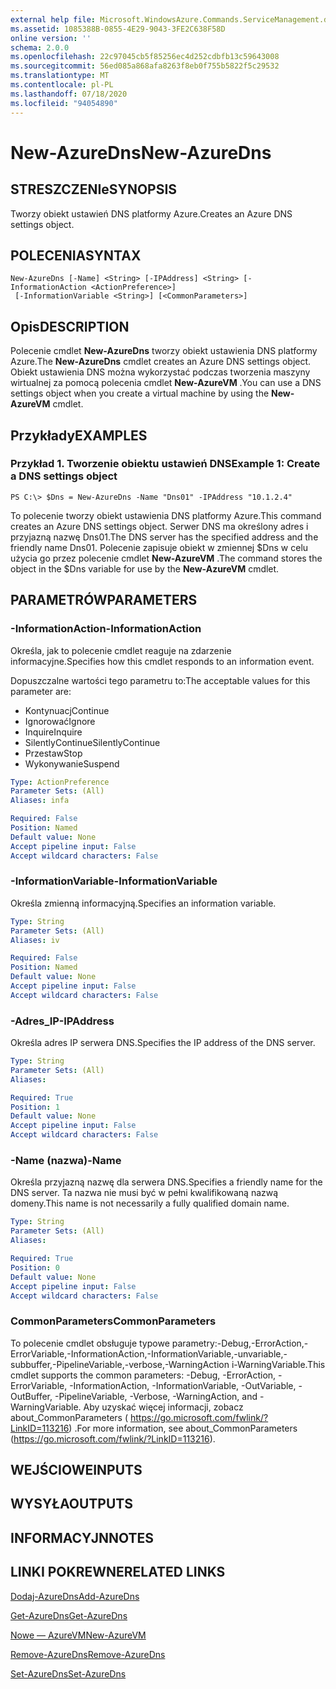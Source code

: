 ```yaml
---
external help file: Microsoft.WindowsAzure.Commands.ServiceManagement.dll-Help.xml
ms.assetid: 1085388B-0855-4E29-9043-3FE2C638F58D
online version: ''
schema: 2.0.0
ms.openlocfilehash: 22c97045cb5f85256ec4d252cdbfb13c59643008
ms.sourcegitcommit: 56ed085a868afa8263f8eb0f755b5822f5c29532
ms.translationtype: MT
ms.contentlocale: pl-PL
ms.lasthandoff: 07/18/2020
ms.locfileid: "94054890"
---
```

# <span data-ttu-id="5e623-101">New-AzureDns</span><span class="sxs-lookup"><span data-stu-id="5e623-101">New-AzureDns</span></span>

## <span data-ttu-id="5e623-102">STRESZCZENIe</span><span class="sxs-lookup"><span data-stu-id="5e623-102">SYNOPSIS</span></span>
<span data-ttu-id="5e623-103">Tworzy obiekt ustawień DNS platformy Azure.</span><span class="sxs-lookup"><span data-stu-id="5e623-103">Creates an Azure DNS settings object.</span></span>

## <span data-ttu-id="5e623-104">POLECENIA</span><span class="sxs-lookup"><span data-stu-id="5e623-104">SYNTAX</span></span>

```
New-AzureDns [-Name] <String> [-IPAddress] <String> [-InformationAction <ActionPreference>]
 [-InformationVariable <String>] [<CommonParameters>]
```

## <span data-ttu-id="5e623-105">Opis</span><span class="sxs-lookup"><span data-stu-id="5e623-105">DESCRIPTION</span></span>
<span data-ttu-id="5e623-106">Polecenie cmdlet **New-AzureDns** tworzy obiekt ustawienia DNS platformy Azure.</span><span class="sxs-lookup"><span data-stu-id="5e623-106">The **New-AzureDns** cmdlet creates an Azure DNS settings object.</span></span>
<span data-ttu-id="5e623-107">Obiekt ustawienia DNS można wykorzystać podczas tworzenia maszyny wirtualnej za pomocą polecenia cmdlet **New-AzureVM** .</span><span class="sxs-lookup"><span data-stu-id="5e623-107">You can use a DNS settings object when you create a virtual machine by using the **New-AzureVM** cmdlet.</span></span>

## <span data-ttu-id="5e623-108">Przykłady</span><span class="sxs-lookup"><span data-stu-id="5e623-108">EXAMPLES</span></span>

### <span data-ttu-id="5e623-109">Przykład 1. Tworzenie obiektu ustawień DNS</span><span class="sxs-lookup"><span data-stu-id="5e623-109">Example 1: Create a DNS settings object</span></span>
```
PS C:\> $Dns = New-AzureDns -Name "Dns01" -IPAddress "10.1.2.4"
```

<span data-ttu-id="5e623-110">To polecenie tworzy obiekt ustawienia DNS platformy Azure.</span><span class="sxs-lookup"><span data-stu-id="5e623-110">This command creates an Azure DNS settings object.</span></span>
<span data-ttu-id="5e623-111">Serwer DNS ma określony adres i przyjazną nazwę Dns01.</span><span class="sxs-lookup"><span data-stu-id="5e623-111">The DNS server has the specified address and the friendly name Dns01.</span></span>
<span data-ttu-id="5e623-112">Polecenie zapisuje obiekt w zmiennej $Dns w celu użycia go przez polecenie cmdlet **New-AzureVM** .</span><span class="sxs-lookup"><span data-stu-id="5e623-112">The command stores the object in the $Dns variable for use by the **New-AzureVM** cmdlet.</span></span>

## <span data-ttu-id="5e623-113">PARAMETRÓW</span><span class="sxs-lookup"><span data-stu-id="5e623-113">PARAMETERS</span></span>

### <span data-ttu-id="5e623-114">-InformationAction</span><span class="sxs-lookup"><span data-stu-id="5e623-114">-InformationAction</span></span>
<span data-ttu-id="5e623-115">Określa, jak to polecenie cmdlet reaguje na zdarzenie informacyjne.</span><span class="sxs-lookup"><span data-stu-id="5e623-115">Specifies how this cmdlet responds to an information event.</span></span>

<span data-ttu-id="5e623-116">Dopuszczalne wartości tego parametru to:</span><span class="sxs-lookup"><span data-stu-id="5e623-116">The acceptable values for this parameter are:</span></span>

- <span data-ttu-id="5e623-117">Kontynuacj</span><span class="sxs-lookup"><span data-stu-id="5e623-117">Continue</span></span>
- <span data-ttu-id="5e623-118">Ignorować</span><span class="sxs-lookup"><span data-stu-id="5e623-118">Ignore</span></span>
- <span data-ttu-id="5e623-119">Inquire</span><span class="sxs-lookup"><span data-stu-id="5e623-119">Inquire</span></span>
- <span data-ttu-id="5e623-120">SilentlyContinue</span><span class="sxs-lookup"><span data-stu-id="5e623-120">SilentlyContinue</span></span>
- <span data-ttu-id="5e623-121">Przestaw</span><span class="sxs-lookup"><span data-stu-id="5e623-121">Stop</span></span>
- <span data-ttu-id="5e623-122">Wykonywanie</span><span class="sxs-lookup"><span data-stu-id="5e623-122">Suspend</span></span>

```yaml
Type: ActionPreference
Parameter Sets: (All)
Aliases: infa

Required: False
Position: Named
Default value: None
Accept pipeline input: False
Accept wildcard characters: False
```

### <span data-ttu-id="5e623-123">-InformationVariable</span><span class="sxs-lookup"><span data-stu-id="5e623-123">-InformationVariable</span></span>
<span data-ttu-id="5e623-124">Określa zmienną informacyjną.</span><span class="sxs-lookup"><span data-stu-id="5e623-124">Specifies an information variable.</span></span>

```yaml
Type: String
Parameter Sets: (All)
Aliases: iv

Required: False
Position: Named
Default value: None
Accept pipeline input: False
Accept wildcard characters: False
```

### <span data-ttu-id="5e623-125">-Adres_IP</span><span class="sxs-lookup"><span data-stu-id="5e623-125">-IPAddress</span></span>
<span data-ttu-id="5e623-126">Określa adres IP serwera DNS.</span><span class="sxs-lookup"><span data-stu-id="5e623-126">Specifies the IP address of the DNS server.</span></span>

```yaml
Type: String
Parameter Sets: (All)
Aliases: 

Required: True
Position: 1
Default value: None
Accept pipeline input: False
Accept wildcard characters: False
```

### <span data-ttu-id="5e623-127">-Name (nazwa)</span><span class="sxs-lookup"><span data-stu-id="5e623-127">-Name</span></span>
<span data-ttu-id="5e623-128">Określa przyjazną nazwę dla serwera DNS.</span><span class="sxs-lookup"><span data-stu-id="5e623-128">Specifies a friendly name for the DNS server.</span></span>
<span data-ttu-id="5e623-129">Ta nazwa nie musi być w pełni kwalifikowaną nazwą domeny.</span><span class="sxs-lookup"><span data-stu-id="5e623-129">This name is not necessarily a fully qualified domain name.</span></span>

```yaml
Type: String
Parameter Sets: (All)
Aliases: 

Required: True
Position: 0
Default value: None
Accept pipeline input: False
Accept wildcard characters: False
```

### <span data-ttu-id="5e623-130">CommonParameters</span><span class="sxs-lookup"><span data-stu-id="5e623-130">CommonParameters</span></span>
<span data-ttu-id="5e623-131">To polecenie cmdlet obsługuje typowe parametry:-Debug,-ErrorAction,-ErrorVariable,-InformationAction,-InformationVariable,-unvariable,-subbuffer,-PipelineVariable,-verbose,-WarningAction i-WarningVariable.</span><span class="sxs-lookup"><span data-stu-id="5e623-131">This cmdlet supports the common parameters: -Debug, -ErrorAction, -ErrorVariable, -InformationAction, -InformationVariable, -OutVariable, -OutBuffer, -PipelineVariable, -Verbose, -WarningAction, and -WarningVariable.</span></span> <span data-ttu-id="5e623-132">Aby uzyskać więcej informacji, zobacz about_CommonParameters ( https://go.microsoft.com/fwlink/?LinkID=113216) .</span><span class="sxs-lookup"><span data-stu-id="5e623-132">For more information, see about_CommonParameters (https://go.microsoft.com/fwlink/?LinkID=113216).</span></span>

## <span data-ttu-id="5e623-133">WEJŚCIOWE</span><span class="sxs-lookup"><span data-stu-id="5e623-133">INPUTS</span></span>

## <span data-ttu-id="5e623-134">WYSYŁA</span><span class="sxs-lookup"><span data-stu-id="5e623-134">OUTPUTS</span></span>

## <span data-ttu-id="5e623-135">INFORMACYJN</span><span class="sxs-lookup"><span data-stu-id="5e623-135">NOTES</span></span>

## <span data-ttu-id="5e623-136">LINKI POKREWNE</span><span class="sxs-lookup"><span data-stu-id="5e623-136">RELATED LINKS</span></span>

[<span data-ttu-id="5e623-137">Dodaj-AzureDns</span><span class="sxs-lookup"><span data-stu-id="5e623-137">Add-AzureDns</span></span>](./Add-AzureDns.md)

[<span data-ttu-id="5e623-138">Get-AzureDns</span><span class="sxs-lookup"><span data-stu-id="5e623-138">Get-AzureDns</span></span>](./Get-AzureDns.md)

[<span data-ttu-id="5e623-139">Nowe — AzureVM</span><span class="sxs-lookup"><span data-stu-id="5e623-139">New-AzureVM</span></span>](./New-AzureVM.md)

[<span data-ttu-id="5e623-140">Remove-AzureDns</span><span class="sxs-lookup"><span data-stu-id="5e623-140">Remove-AzureDns</span></span>](./Remove-AzureDns.md)

[<span data-ttu-id="5e623-141">Set-AzureDns</span><span class="sxs-lookup"><span data-stu-id="5e623-141">Set-AzureDns</span></span>](./Set-AzureDns.md)


